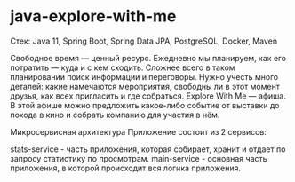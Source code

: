 # java-explore-with-me

Стек: Java 11, Spring Boot, Spring Data JPA, PostgreSQL, Docker, Maven

Свободное время — ценный ресурс. Ежедневно мы планируем, как его потратить — куда и с кем сходить. Сложнее всего в таком планировании поиск информации и переговоры. Нужно учесть много деталей: какие намечаются мероприятия, свободны ли в этот момент друзья, как всех пригласить и где собраться. Explore With Me — афиша. В этой афише можно предложить какое-либо событие от выставки до похода в кино и собрать компанию для участия в нём.

Микросервисная архитектура
Приложение состоит из 2 сервисов:

stats-service - часть приложения, которая собирает, хранит и отдает по запросу статистику по просмотрам.
main-service - основная часть приложения, в которой происходит вся логика приложения.

